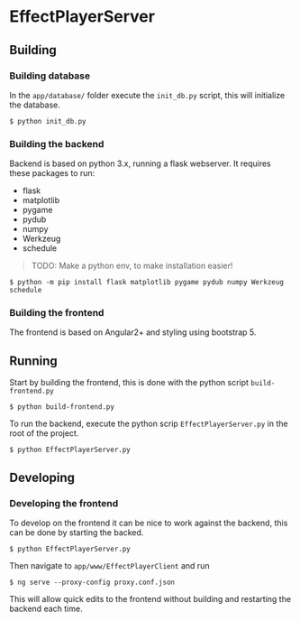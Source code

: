 # EffectPlayerServer

## Building

### Building database

In the `app/database/` folder execute the `init_db.py` script, this will initialize the database.

```$ python init_db.py ```

### Building the backend

Backend is based on python 3.x, running a flask webserver. It requires these packages to run:

* flask
* matplotlib
* pygame
* pydub
* numpy
* Werkzeug
* schedule

 > TODO: Make a python env, to make installation easier!

```$ python -m pip install flask matplotlib pygame pydub numpy Werkzeug schedule```

### Building the frontend

The frontend is based on Angular2+ and styling using bootstrap 5.

## Running 

Start by building the frontend, this is done with the python script `build-frontend.py`

```$ python build-frontend.py```

To run the backend, execute the python scrip `EffectPlayerServer.py` in the root of the project.

```$ python EffectPlayerServer.py```


## Developing

### Developing the frontend

To develop on the frontend it can be nice to work against the backend, this can be done by starting the backed.

```$ python EffectPlayerServer.py```

Then navigate to `app/www/EffectPlayerClient` and run

```$ ng serve --proxy-config proxy.conf.json```

This will allow quick edits to the frontend without building and restarting the backend each time.
